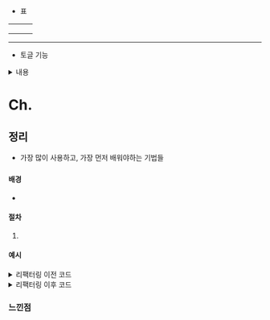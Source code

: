 - 표

|     |     |     |
| :-: | :-: | :-: |
|     |     |     |
|     |     |     |
|     |     |     |

---

- 토글 기능
<details>
<summary>내용 </summary>
<div markdown="1">

TEXT

</div>
</details>

# Ch.

## 정리

- 가장 많이 사용하고, 가장 먼저 배워야하는 기법들

###

#### 배경

-

#### 절차

1.

#### 예시

<details><summary>리팩터링 이전 코드</summary>
<div markdown="1">

```

```

</div>
</details>

<details><summary>리팩터링 이후 코드</summary>
<div markdown="1">

```

```

</div>
</details>

### 느낀점
